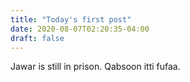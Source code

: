 ```yaml
---
title: "Today's first post"
date: 2020-08-07T02:20:35-04:00
draft: false
---
```

Jawar is still in prison. Qabsoon itti fufaa.
